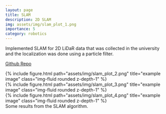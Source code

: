 ```yaml
---
layout: page
title: SLAM
description: 2D SLAM
img: assets/img/slam_plot_1.png
importance: 5
category: robotics
---
```


Implemented SLAM for 2D LiDaR data that was collected in the university and the localization was done using a particle filter. 

<a href="https://github.com/pranavpshah/Projects/tree/main/SLAM">Github Repo</a>


<div class="row">
    <div class="col-sm mt-3 mt-md-0">
        {% include figure.html path="assets/img/slam_plot_2.png" title="example image" class="img-fluid rounded z-depth-1" %}
    </div>
    <div class="col-sm mt-3 mt-md-0">
        {% include figure.html path="assets/img/slam_plot_3.png" title="example image" class="img-fluid rounded z-depth-1" %}
    </div>
    <div class="col-sm mt-3 mt-md-0">
        {% include figure.html path="assets/img/slam_plot_4.png" title="example image" class="img-fluid rounded z-depth-1" %}
    </div>
</div>
<div class="caption">
    Some results from the SLAM algorithm.
</div>